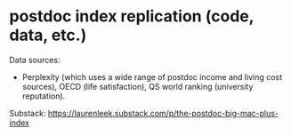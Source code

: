 # postdoc index replication (code, data, etc.)
Data sources:
- Perplexity (which uses a wide range of postdoc income and living cost sources), OECD (life satisfaction), QS world ranking (university reputation).

Substack: https://laurenleek.substack.com/p/the-postdoc-big-mac-plus-index
